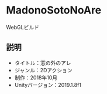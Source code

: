 # MadonoSotoNoAre
WebGLビルド

## 説明

- タイトル：窓の外のアレ
- ジャンル：2Dアクション
- 制作：2018年10月
- Unityバージョン：2019.1.8f1

